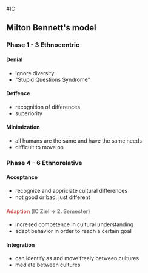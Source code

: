 #IC
## Milton Bennett's model

### Phase 1 - 3 Ethnocentric
#### Denial
- ignore diversity
- "Stupid Questions Syndrome"

#### Deffence
- recognition of differences
- superiority

#### Minimization
- all humans are the same and have the same needs
- difficult to move on

### Phase 4 - 6 Ethnorelative
#### Acceptance
- recognize and appriciate cultural differences
- not good or bad, just different

#### <font style="color:#CD5C5C">Adaption</font> <font style="color:grey">(IC Ziel -> 2. Semester)</font>
- incresed competence in cultural understanding
- adapt behavior in order to reach a certain goal

#### Integration
- can identify as and move freely between cultures
- mediate between cultures
